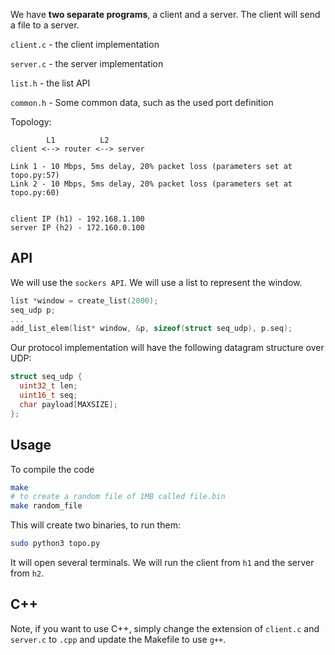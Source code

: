 We have **two separate programs**, a client and a server. The client will
send a file to a server.

``client.c`` - the client implementation

``server.c`` - the server implementation

``list.h`` - the list API

``common.h`` - Some common data, such as the used port definition

Topology:
```
        L1          L2
client <--> router <--> server

Link 1 - 10 Mbps, 5ms delay, 20% packet loss (parameters set at topo.py:57)
Link 2 - 10 Mbps, 5ms delay, 20% packet loss (parameters set at topo.py:60)


client IP (h1) - 192.168.1.100
server IP (h2) - 172.160.0.100
```
## API
We will use the `sockers API`. We will use a list to represent the window.

```C
list *window = create_list(2000);
seq_udp p;
...
add_list_elem(list* window, &p, sizeof(struct seq_udp), p.seq);
```

Our protocol implementation will have the following datagram structure over UDP:

```C
struct seq_udp {    
  uint32_t len;
  uint16_t seq;
  char payload[MAXSIZE];    
};
```

## Usage
To compile the code
```bash
make
# to create a random file of 1MB called file.bin
make random_file
```

This will create two binaries, to run them:
```bash
sudo python3 topo.py
```
It will open several terminals. We will run the client from `h1` and
the server from `h2`.

## C++
Note, if you want to use C++, simply change the extension of `client.c` and
`server.c` to `.cpp` and update the Makefile to use `g++`.
